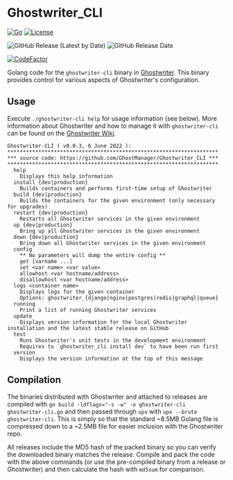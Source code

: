 # Ghostwriter_CLI

[![Go](https://img.shields.io/badge/Go-1.18-9cf)](.) [![License](https://img.shields.io/badge/License-BSD3-darkred.svg)](.)

![GitHub Release (Latest by Date)](https://img.shields.io/github/v/release/GhostManager/Ghostwriter_CLI?label=Latest%20Release)
![GitHub Release Date](https://img.shields.io/github/release-date/ghostmanager/Ghostwriter_CLI?label=Release%20Date)

[![CodeFactor](https://img.shields.io/codefactor/grade/github/GhostManager/Ghostwriter_CLI?label=Code%20Quality)](.)

Golang code for the `ghostwriter-cli` binary in [Ghostwriter](https://github.com/GhostManager/Ghostwriter). This binary provides control for various aspects of Ghostwriter's configuration.

## Usage

Execute `./ghostwriter-cli help` for usage information (see below). More information about Ghostwriter and how to manage it with `ghostwriter-cli` can be found on the [Ghostwriter Wiki](https://ghostwriter.wiki/).

```
Ghostwriter-CLI ( v0.0.3, 6 June 2022 ):
********************************************************************
*** source code: https://github.com/GhostManager/Ghostwriter_CLI ***
********************************************************************
  help
    Displays this help information
  install {dev|production}
    Builds containers and performs first-time setup of Ghostwriter
  build {dev|production}
    Builds the containers for the given environment (only necessary for upgrades)
  restart {dev|production}
    Restarts all Ghostwriter services in the given environment
  up {dev|production}
    Bring up all Ghostwriter services in the given environment
  down {dev|production}
    Bring down all Ghostwriter services in the given environment
  config
    ** No parameters will dump the entire config **
    get [varname ...]
    set <var name> <var value>
    allowhost <var hostname/address>
    disallowhost <var hostname/address>
  logs <container name>
    Displays logs for the given container
    Options: ghostwriter_{django|nginx|postgres|redis|graphql|queue}
  running
    Print a list of running Ghostwriter services
  update
    Displays version information for the local Ghostwriter installation and the latest stable release on GitHub
  test
    Runs Ghostwriter's unit tests in the development environment
    Requires to `ghostwriter_cli install dev` to have been run first
  version
    Displays the version information at the top of this message
```

## Compilation

The binaries distributed with Ghostwriter and attached to releases are compiled with `go build -ldflags="-s -w" -o ghostwriter-cli ghostwriter-cli.go` and then passed through `upx` with `upx --brute ghostwriter-cli`. This is simply so that the standard ~8.5MB Golang file is compressed down to a ~2.5MB file for easier inclusion with the Ghostwriter repo.

All releases include the MD5 hash of the packed binary so you can verify the downloaded binary matches the release. Compile and pack the code with the above commands (or use the pre-compiled binary from a release or Ghostwriter) and then calculate the hash with `md5sum` for comparison.
